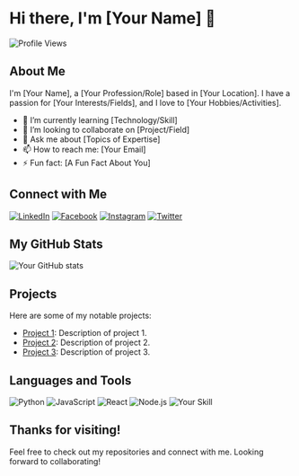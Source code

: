 # Hi there, I'm [Your Name] 👋

![Profile Views](https://komarev.com/ghpvc/?username=yourusername&color=blue)

## About Me
I'm [Your Name], a [Your Profession/Role] based in [Your Location]. I have a passion for [Your Interests/Fields], and I love to [Your Hobbies/Activities].

- 🌱 I’m currently learning [Technology/Skill]
- 👯 I’m looking to collaborate on [Project/Field]
- 💬 Ask me about [Topics of Expertise]
- 📫 How to reach me: [Your Email]
- ⚡ Fun fact: [A Fun Fact About You]

## Connect with Me
[![LinkedIn](https://img.shields.io/badge/-LinkedIn-blue)](https://linkedin.com/in/yourprofile)
[![Facebook](https://img.shields.io/badge/-Facebook-blue)](https://facebook.com/yourprofile)
[![Instagram](https://img.shields.io/badge/-Instagram-purple)](https://instagram.com/yourprofile)
[![Twitter](https://img.shields.io/badge/-Twitter-blue)](https://twitter.com/yourprofile)

## My GitHub Stats
![Your GitHub stats](https://github-readme-stats.vercel.app/api?username=yourusername&show_icons=true&theme=radical)

## Projects
Here are some of my notable projects:
- [Project 1](https://github.com/yourusername/project1): Description of project 1.
- [Project 2](https://github.com/yourusername/project2): Description of project 2.
- [Project 3](https://github.com/yourusername/project3): Description of project 3.

## Languages and Tools
![Python](https://img.shields.io/badge/-Python-blue?logo=python&logoColor=white)
![JavaScript](https://img.shields.io/badge/-JavaScript-yellow?logo=javascript&logoColor=white)
![React](https://img.shields.io/badge/-React-blue?logo=react&logoColor=white)
![Node.js](https://img.shields.io/badge/-Node.js-green?logo=node.js&logoColor=white)
![Your Skill](https://img.shields.io/badge/-Your_Skill-blue)

## Thanks for visiting!
Feel free to check out my repositories and connect with me. Looking forward to collaborating!
